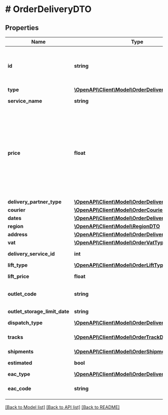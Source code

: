 # # OrderDeliveryDTO

## Properties

Name | Type | Description | Notes
------------ | ------------- | ------------- | -------------
**id** | **string** | Идентификатор доставки, присвоенный магазином.  Указывается, только если магазин передал данный идентификатор в ответе на запрос методом [POST cart](../../pushapi/reference/cart.md). | [optional]
**type** | [**\OpenAPI\Client\Model\OrderDeliveryType**](OrderDeliveryType.md) |  | [optional]
**service_name** | **string** | Наименование службы доставки. | [optional]
**price** | **float** | До 1 июля 2021 в нем возвращалась ваша стоимость доставки заказа. Сейчас Маркет всегда передает в этом поле 0, так как поле устарело и не используется, а стоимость доставки заказа рассчитывает автоматически, по единому тарифу на доставку.  [Подробнее о тарифе на доставку](https://yandex.ru/support/marketplace/orders/dbs/tariffs.html) | [optional]
**delivery_partner_type** | [**\OpenAPI\Client\Model\OrderDeliveryPartnerType**](OrderDeliveryPartnerType.md) |  | [optional]
**courier** | [**\OpenAPI\Client\Model\OrderCourierDTO**](OrderCourierDTO.md) |  | [optional]
**dates** | [**\OpenAPI\Client\Model\OrderDeliveryDatesDTO**](OrderDeliveryDatesDTO.md) |  | [optional]
**region** | [**\OpenAPI\Client\Model\RegionDTO**](RegionDTO.md) |  | [optional]
**address** | [**\OpenAPI\Client\Model\OrderDeliveryAddressDTO**](OrderDeliveryAddressDTO.md) |  | [optional]
**vat** | [**\OpenAPI\Client\Model\OrderVatType**](OrderVatType.md) |  | [optional]
**delivery_service_id** | **int** | Идентификатор службы доставки. | [optional]
**lift_type** | [**\OpenAPI\Client\Model\OrderLiftType**](OrderLiftType.md) |  | [optional]
**lift_price** | **float** | Стоимость подъема на этаж. | [optional]
**outlet_code** | **string** | Идентификатор пункта самовывоза, присвоенный магазином. | [optional]
**outlet_storage_limit_date** | **string** | Формат даты: &#x60;ДД-ММ-ГГГГ&#x60;. | [optional]
**dispatch_type** | [**\OpenAPI\Client\Model\OrderDeliveryDispatchType**](OrderDeliveryDispatchType.md) |  | [optional]
**tracks** | [**\OpenAPI\Client\Model\OrderTrackDTO[]**](OrderTrackDTO.md) | Информация для отслеживания перемещений посылки. | [optional]
**shipments** | [**\OpenAPI\Client\Model\OrderShipmentDTO[]**](OrderShipmentDTO.md) | Информация о посылках. | [optional]
**estimated** | **bool** | Приблизительная ли дата доставки. | [optional]
**eac_type** | [**\OpenAPI\Client\Model\OrderDeliveryEacType**](OrderDeliveryEacType.md) |  | [optional]
**eac_code** | **string** | Код подтверждения ЭАПП (для типа &#x60;MERCHANT_TO_COURIER&#x60;). | [optional]

[[Back to Model list]](../../README.md#models) [[Back to API list]](../../README.md#endpoints) [[Back to README]](../../README.md)
